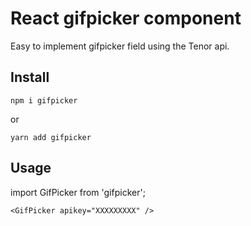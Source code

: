# React gifpicker component

Easy to implement gifpicker field using the Tenor api.

## Install

    npm i gifpicker

or

    yarn add gifpicker

## Usage

import GifPicker from 'gifpicker';

    <GifPicker apikey="XXXXXXXXX" />
